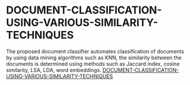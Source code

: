 # DOCUMENT-CLASSIFICATION-USING-VARIOUS-SIMILARITY-TECHNIQUES
The proposed document classifier automates classification of documents by using data mining algorithms such as KNN, the similarity between the documents is determined using methods such as Jaccard index, cosine similarity, LSA, LDA, word embeddings.
<a href="google.com">DOCUMENT-CLASSIFICATION-USING-VARIOUS-SIMILARITY-TECHNIQUES</a>
